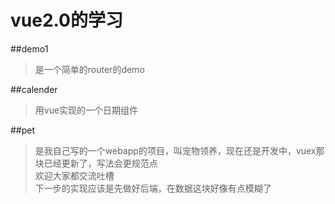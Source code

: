 # vue2.0的学习

##demo1 
>是一个简单的router的demo

##calender 
>用vue实现的一个日期组件

##pet 
>是我自己写的一个webapp的项目，叫宠物领养，现在还是开发中，vuex那块已经更新了，写法会更规范点  
>欢迎大家都交流吐槽  
>下一步的实现应该是先做好后端，在数据这块好像有点模糊了
